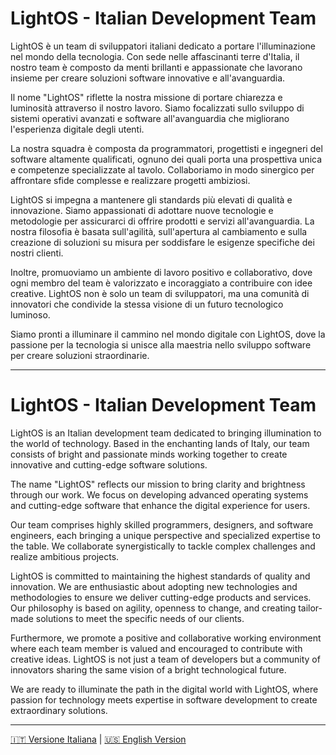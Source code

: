 # LightOS - Italian Development Team

LightOS è un team di sviluppatori italiani dedicato a portare l'illuminazione nel mondo della tecnologia. Con sede nelle affascinanti terre d'Italia, il nostro team è composto da menti brillanti e appassionate che lavorano insieme per creare soluzioni software innovative e all'avanguardia.

Il nome "LightOS" riflette la nostra missione di portare chiarezza e luminosità attraverso il nostro lavoro. Siamo focalizzati sullo sviluppo di sistemi operativi avanzati e software all'avanguardia che migliorano l'esperienza digitale degli utenti.

La nostra squadra è composta da programmatori, progettisti e ingegneri del software altamente qualificati, ognuno dei quali porta una prospettiva unica e competenze specializzate al tavolo. Collaboriamo in modo sinergico per affrontare sfide complesse e realizzare progetti ambiziosi.

LightOS si impegna a mantenere gli standards più elevati di qualità e innovazione. Siamo appassionati di adottare nuove tecnologie e metodologie per assicurarci di offrire prodotti e servizi all'avanguardia. La nostra filosofia è basata sull'agilità, sull'apertura al cambiamento e sulla creazione di soluzioni su misura per soddisfare le esigenze specifiche dei nostri clienti.

Inoltre, promuoviamo un ambiente di lavoro positivo e collaborativo, dove ogni membro del team è valorizzato e incoraggiato a contribuire con idee creative. LightOS non è solo un team di sviluppatori, ma una comunità di innovatori che condivide la stessa visione di un futuro tecnologico luminoso.

Siamo pronti a illuminare il cammino nel mondo digitale con LightOS, dove la passione per la tecnologia si unisce alla maestria nello sviluppo software per creare soluzioni straordinarie.

---

# LightOS - Italian Development Team

LightOS is an Italian development team dedicated to bringing illumination to the world of technology. Based in the enchanting lands of Italy, our team consists of bright and passionate minds working together to create innovative and cutting-edge software solutions.

The name "LightOS" reflects our mission to bring clarity and brightness through our work. We focus on developing advanced operating systems and cutting-edge software that enhance the digital experience for users.

Our team comprises highly skilled programmers, designers, and software engineers, each bringing a unique perspective and specialized expertise to the table. We collaborate synergistically to tackle complex challenges and realize ambitious projects.

LightOS is committed to maintaining the highest standards of quality and innovation. We are enthusiastic about adopting new technologies and methodologies to ensure we deliver cutting-edge products and services. Our philosophy is based on agility, openness to change, and creating tailor-made solutions to meet the specific needs of our clients.

Furthermore, we promote a positive and collaborative working environment where each team member is valued and encouraged to contribute with creative ideas. LightOS is not just a team of developers but a community of innovators sharing the same vision of a bright technological future.

We are ready to illuminate the path in the digital world with LightOS, where passion for technology meets expertise in software development to create extraordinary solutions.

---

[:it: Versione Italiana](#lightos---italian-development-team) | [:us: English Version](#lightos---italian-development-team)
